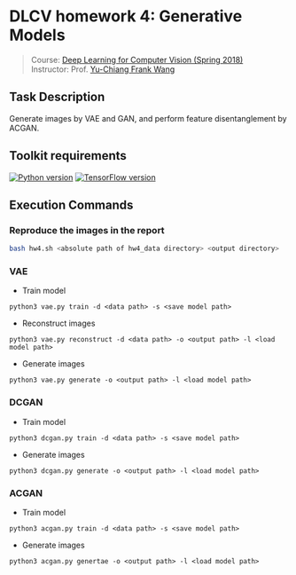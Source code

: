 # DLCV homework 4: Generative Models
> Course: [Deep Learning for Computer Vision (Spring 2018)](http://vllab.ee.ntu.edu.tw/dlcv.html)\
> Instructor: Prof. [Yu-Chiang Frank Wang](http://vllab.ee.ntu.edu.tw/members.html)


## Task Description
Generate images by VAE and GAN, and perform feature disentanglement by ACGAN.


## Toolkit requirements
[![Python version](https://img.shields.io/badge/Python-3.6-blue.svg)](https://www.python.org/downloads/release/python-360/)
[![TensorFlow version](https://img.shields.io/badge/TensorFlow-1.6.0-green.svg)](https://pypi.python.org/pypi/tensorflow/1.6.0)


## Execution Commands

### Reproduce the images in the report
```sh
bash hw4.sh <absolute path of hw4_data directory> <output directory>
```

### VAE
* Train model
```
python3 vae.py train -d <data path> -s <save model path>
```

* Reconstruct images
```
python3 vae.py reconstruct -d <data path> -o <output path> -l <load model path>
```

* Generate images
```
python3 vae.py generate -o <output path> -l <load model path>
```

### DCGAN
* Train model
```
python3 dcgan.py train -d <data path> -s <save model path>
```

* Generate images
```
python3 dcgan.py generate -o <output path> -l <load model path>
```

### ACGAN
* Train model
```
python3 acgan.py train -d <data path> -s <save model path>
```

* Generate images
```
python3 acgan.py genertae -o <output path> -l <load model path>
```
